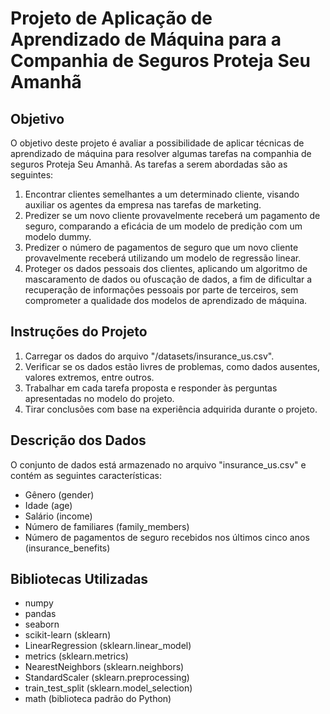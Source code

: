 </head>
<body>
  <h1>Projeto de Aplicação de Aprendizado de Máquina para a Companhia de Seguros Proteja Seu Amanhã</h1>

  <h2>Objetivo</h2>
  <p>O objetivo deste projeto é avaliar a possibilidade de aplicar técnicas de aprendizado de máquina para resolver algumas tarefas na companhia de seguros Proteja Seu Amanhã. As tarefas a serem abordadas são as seguintes:</p>
  <ol>
    <li>Encontrar clientes semelhantes a um determinado cliente, visando auxiliar os agentes da empresa nas tarefas de marketing.</li>
    <li>Predizer se um novo cliente provavelmente receberá um pagamento de seguro, comparando a eficácia de um modelo de predição com um modelo dummy.</li>
    <li>Predizer o número de pagamentos de seguro que um novo cliente provavelmente receberá utilizando um modelo de regressão linear.</li>
    <li>Proteger os dados pessoais dos clientes, aplicando um algoritmo de mascaramento de dados ou ofuscação de dados, a fim de dificultar a recuperação de informações pessoais por parte de terceiros, sem comprometer a qualidade dos modelos de aprendizado de máquina.</li>
  </ol>

  <h2>Instruções do Projeto</h2>
  <ol>
    <li>Carregar os dados do arquivo "/datasets/insurance_us.csv".</li>
    <li>Verificar se os dados estão livres de problemas, como dados ausentes, valores extremos, entre outros.</li>
    <li>Trabalhar em cada tarefa proposta e responder às perguntas apresentadas no modelo do projeto.</li>
    <li>Tirar conclusões com base na experiência adquirida durante o projeto.</li>
  </ol>

  <h2>Descrição dos Dados</h2>
  <p>O conjunto de dados está armazenado no arquivo "insurance_us.csv" e contém as seguintes características:</p>
  <ul>
    <li>Gênero (gender)</li>
    <li>Idade (age)</li>
    <li>Salário (income)</li>
    <li>Número de familiares (family_members)</li>
    <li>Número de pagamentos de seguro recebidos nos últimos cinco anos (insurance_benefits)</li>
  </ul>

  <h2>Bibliotecas Utilizadas</h2>
  <ul>
    <li>numpy</li>
    <li>pandas</li>
    <li>seaborn</li>
    <li>scikit-learn (sklearn)</li>
    <li>LinearRegression (sklearn.linear_model)</li>
    <li>metrics (sklearn.metrics)</li>
    <li>NearestNeighbors (sklearn.neighbors)</li>
    <li>StandardScaler (sklearn.preprocessing)</li>
    <li>train_test_split (sklearn.model_selection)</li>
    <li>math (biblioteca padrão do Python)</li>
  </ul>
</body>
</html>
